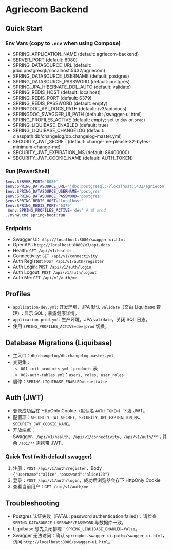 # Agriecom Backend

## Quick Start

### Env Vars (copy to `.env` when using Compose)
- SPRING_APPLICATION_NAME (default: agriecom-backend)
- SERVER_PORT (default: 8080)
- SPRING_DATASOURCE_URL (default: jdbc:postgresql://localhost:5432/agriecom)
- SPRING_DATASOURCE_USERNAME (default: postgres)
- SPRING_DATASOURCE_PASSWORD (default: postgres)
- SPRING_JPA_HIBERNATE_DDL_AUTO (default: validate)
- SPRING_REDIS_HOST (default: localhost)
- SPRING_REDIS_PORT (default: 6379)
- SPRING_REDIS_PASSWORD (default: empty)
- SPRINGDOC_API_DOCS_PATH (default: /v3/api-docs)
- SPRINGDOC_SWAGGER_UI_PATH (default: /swagger-ui.html)
- SPRING_PROFILES_ACTIVE (default: empty; set to `dev` or `prod`)
- SPRING_LIQUIBASE_ENABLED (default: true)
- SPRING_LIQUIBASE_CHANGELOG (default: classpath:db/changelog/db.changelog-master.yml)
- SECURITY_JWT_SECRET (default: change-me-please-32-bytes-minimum-change-me)
- SECURITY_JWT_EXPIRATION_MS (default: 86400000)
- SECURITY_JWT_COOKIE_NAME (default: AUTH_TOKEN)

### Run (PowerShell)
```powershell
$env:SERVER_PORT='8080'
$env:SPRING_DATASOURCE_URL='jdbc:postgresql://localhost:5432/agriecom'
$env:SPRING_DATASOURCE_USERNAME='postgres'
$env:SPRING_DATASOURCE_PASSWORD='postgres'
$env:SPRING_REDIS_HOST='localhost'
$env:SPRING_REDIS_PORT='6379'
 $env:SPRING_PROFILES_ACTIVE='dev' # 或 prod
./mvnw.cmd spring-boot:run
```

### Endpoints
- Swagger UI: `http://localhost:8080/swagger-ui.html`
- OpenAPI: `http://localhost:8080/v3/api-docs`
- Health: `GET /api/v1/health`
- Connectivity: `GET /api/v1/connectivity`
 - Auth Register: `POST /api/v1/auth/register`
 - Auth Login: `POST /api/v1/auth/login`
 - Auth Logout: `POST /api/v1/auth/logout`
 - Auth Me: `GET /api/v1/auth/me`

## Profiles
- `application-dev.yml`: 开发环境，JPA 默认 `validate`（交由 Liquibase 管理）；显示 SQL；暴露健康详情。
- `application-prod.yml`: 生产环境，JPA `validate`，关闭 SQL 日志。
- 使用 `SPRING_PROFILES_ACTIVE=dev|prod` 切换。

## Database Migrations (Liquibase)
- 主入口：`db/changelog/db.changelog-master.yml`
- 变更集：
	- `001-init-products.yml`：`products` 表
	- `002-auth-tables.yml`：`users`、`roles`、`user_roles`
- 启停：`SPRING_LIQUIBASE_ENABLED=true|false`

## Auth (JWT)
- 登录成功后在 HttpOnly Cookie（默认名 `AUTH_TOKEN`）下发 JWT。
- 配置项：`SECURITY_JWT_SECRET`、`SECURITY_JWT_EXPIRATION_MS`、`SECURITY_JWT_COOKIE_NAME`。
- 开放端点：Swagger、`/api/v1/health`、`/api/v1/connectivity`、`/api/v1/auth/**`；其余 `/api/**` 需携带 JWT。

### Quick Test (with default swagger)
1. 注册：`POST /api/v1/auth/register`，Body：`{"username":"alice","password":"alice123"}`
2. 登录：`POST /api/v1/auth/login`，成功后浏览器会存下 HttpOnly Cookie
3. 查看当前用户：`GET /api/v1/auth/me`

## Troubleshooting
- Postgres 认证失败（FATAL: password authentication failed）：请检查 `SPRING_DATASOURCE_USERNAME/PASSWORD` 与数据库一致。
- Liquibase 想先关闭排障：`SPRING_LIQUIBASE_ENABLED=false`。
- Swagger 无法访问：确认 `springdoc.swagger-ui.path=/swagger-ui.html`，访问 `http://localhost:8080/swagger-ui.html`。
